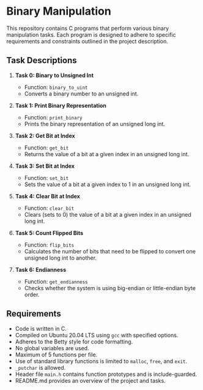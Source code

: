 # Binary Manipulation

This repository contains C programs that perform various binary manipulation tasks. Each program is designed to adhere to specific requirements and constraints outlined in the project description.

## Task Descriptions

1. **Task 0: Binary to Unsigned Int**
   - Function: `binary_to_uint`
   - Converts a binary number to an unsigned int.

2. **Task 1: Print Binary Representation**
   - Function: `print_binary`
   - Prints the binary representation of an unsigned long int.

3. **Task 2: Get Bit at Index**
   - Function: `get_bit`
   - Returns the value of a bit at a given index in an unsigned long int.

4. **Task 3: Set Bit at Index**
   - Function: `set_bit`
   - Sets the value of a bit at a given index to 1 in an unsigned long int.

5. **Task 4: Clear Bit at Index**
   - Function: `clear_bit`
   - Clears (sets to 0) the value of a bit at a given index in an unsigned long int.

6. **Task 5: Count Flipped Bits**
   - Function: `flip_bits`
   - Calculates the number of bits that need to be flipped to convert one unsigned long int to another.

7. **Task 6: Endianness**
   - Function: `get_endianness`
   - Checks whether the system is using big-endian or little-endian byte order.

## Requirements

- Code is written in C.
- Compiled on Ubuntu 20.04 LTS using `gcc` with specified options.
- Adheres to the Betty style for code formatting.
- No global variables are used.
- Maximum of 5 functions per file.
- Use of standard library functions is limited to `malloc`, `free`, and `exit`.
- `_putchar` is allowed.
- Header file `main.h` contains function prototypes and is include-guarded.
- README.md provides an overview of the project and tasks.

